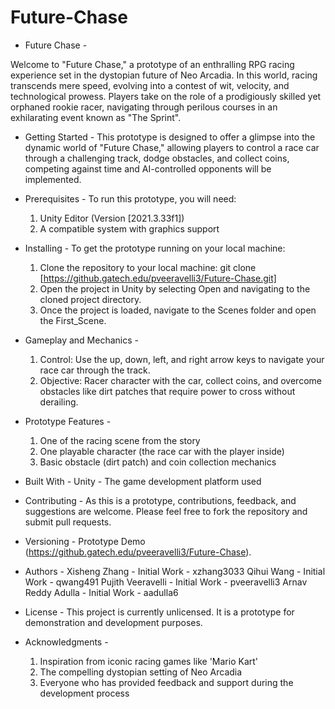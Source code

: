# Future-Chase

- Future Chase - 

Welcome to "Future Chase," a prototype of an enthralling RPG racing experience set in the dystopian future of Neo Arcadia. In this world, racing transcends mere speed, evolving into a contest of wit, velocity, and technological prowess. Players take on the role of a prodigiously skilled yet orphaned rookie racer, navigating through perilous courses in an exhilarating event known as "The Sprint".

- Getting Started - 
This prototype is designed to offer a glimpse into the dynamic world of "Future Chase," allowing players to control a race car through a challenging track, dodge obstacles, and collect coins, competing against time and AI-controlled opponents will be implemented.

- Prerequisites - 
To run this prototype, you will need:
	1. Unity Editor (Version [2021.3.33f1])
	2. A compatible system with graphics support

- Installing - 
To get the prototype running on your local machine:
	1. Clone the repository to your local machine:
		git clone [https://github.gatech.edu/pveeravelli3/Future-Chase.git]
	2. Open the project in Unity by selecting Open and navigating to the cloned project directory.
	3. Once the project is loaded, navigate to the Scenes folder and open the First_Scene.

- Gameplay and Mechanics - 
	1. Control: Use the up, down, left, and right arrow keys to navigate your race car through the track.
	2. Objective: Racer character with the car, collect coins, and overcome obstacles like dirt patches that require power to cross without derailing.

- Prototype Features - 
	1. One of the racing scene from the story
	2. One playable character (the race car with the player inside)
	3. Basic obstacle (dirt patch) and coin collection mechanics

- Built With - 
Unity - The game development platform used

- Contributing - 
As this is a prototype, contributions, feedback, and suggestions are welcome. Please feel free to fork the repository and submit pull requests.

- Versioning - 
Prototype Demo (https://github.gatech.edu/pveeravelli3/Future-Chase).

- Authors - 
Xisheng Zhang - Initial Work - xzhang3033
Qihui Wang - Initial Work - qwang491
Pujith Veeravelli - Initial Work - pveeravelli3
Arnav Reddy Adulla - Initial Work - aadulla6

- License - 
This project is currently unlicensed. It is a prototype for demonstration and development purposes.

- Acknowledgments - 
	1. Inspiration from iconic racing games like 'Mario Kart'
	2. The compelling dystopian setting of Neo Arcadia
	3. Everyone who has provided feedback and support during the development process